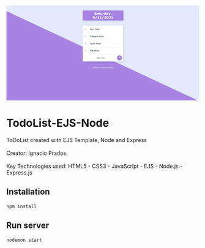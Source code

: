 ![banner](https://raw.githubusercontent.com/IgnacioPrados/ToDoList-EJS-Node/master/public/img/preview.JPG)
# TodoList-EJS-Node
ToDoList created with EJS Template, Node and Express
<br><br>
 Creator: Ignacio Prados.
 <br><br>
 Key Technologies used: HTML5 - CSS3 - JavaScript - EJS - Node.js - Express.js
 
## Installation
 ```
 npm install
 ```
 ## Run server
 ```
 nodemon start
 ```
 
